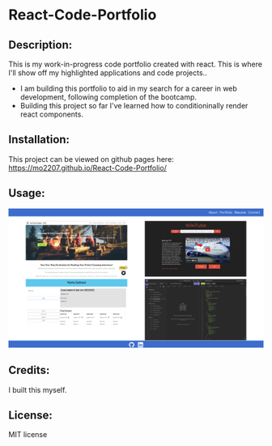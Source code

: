 # React-Code-Portfolio

## Description:
  
This is my work-in-progress code portfolio created with react. This is where I'll show off my highlighted applications and code projects.. 
  - I am building this portfolio to aid in my search for a career in web development, following completion of the bootcamp.
  - Building this project so far I've learned how to conditioninally render react components.
  
## Installation:
This project can be viewed on github pages here: https://mo2207.github.io/React-Code-Portfolio/

## Usage:
!["picture of portfolio"](src/assets/portfolio.png)

## Credits:
I built this myself.

## License:
MIT license
